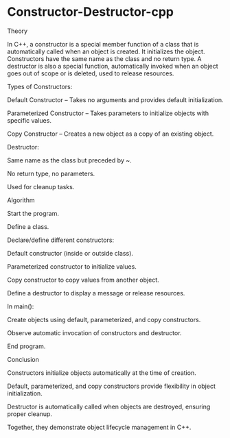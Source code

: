 # Constructor-Destructor-cpp

Theory

In C++, a constructor is a special member function of a class that is automatically called when an object is created. It initializes the object. Constructors have the same name as the class and no return type.
A destructor is also a special function, automatically invoked when an object goes out of scope or is deleted, used to release resources.

Types of Constructors:

Default Constructor – Takes no arguments and provides default initialization.

Parameterized Constructor – Takes parameters to initialize objects with specific values.

Copy Constructor – Creates a new object as a copy of an existing object.

Destructor:

Same name as the class but preceded by ~.

No return type, no parameters.

Used for cleanup tasks.

Algorithm

Start the program.

Define a class.

Declare/define different constructors:

Default constructor (inside or outside class).

Parameterized constructor to initialize values.

Copy constructor to copy values from another object.

Define a destructor to display a message or release resources.

In main():

Create objects using default, parameterized, and copy constructors.

Observe automatic invocation of constructors and destructor.

End program.

Conclusion

Constructors initialize objects automatically at the time of creation.

Default, parameterized, and copy constructors provide flexibility in object initialization.

Destructor is automatically called when objects are destroyed, ensuring proper cleanup.

Together, they demonstrate object lifecycle management in C++.
